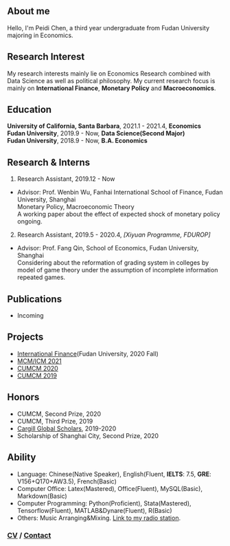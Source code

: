 ## About me

Hello, I'm Peidi Chen, a third year undergraduate from Fudan University majoring in Economics.


## Research Interest

My research interests mainly lie on Economics Research combined with Data Science as well as political philosophy. My current research focus is mainly on **International Finance**, **Monetary Policy** and **Macroeconomics**.


## Education

**University of California, Santa Barbara**, 2021.1 - 2021.4, **Economics**  
**Fudan University**, 2019.9 - Now, **Data Science(Second Major)**  
**Fudan University**, 2018.9 - Now, **B.A. Economics**  

## Research & Interns

1. Research Assistant, 2019.12 - Now
- Advisor: Prof. Wenbin Wu, Fanhai International School of Finance, Fudan University, Shanghai  
  Monetary Policy, Macroeconomic Theory  
  A working paper about the effect of expected shock of monetary policy ongoing.   
  
2. Research Assistant, 2019.5 - 2020.4, *[Xiyuan Programme, FDUROP]*
- Advisor: Prof. Fang Qin, School of Economics, Fudan University, Shanghai  
  Considering about the reformation of grading system in colleges by model of game theory under the assumption of incomplete information repeated games.
  
## Publications
- Incoming

## Projects
- [International Finance](projects/International_Finance_2020Fall.pdf)(Fudan University, 2020 Fall)
- [MCM/ICM 2021](projects/ICM2021_Peidi_Chen.pdf)
- [CUMCM 2020](projects/CUMCM2020_Peidi_Chen.pdf)
- [CUMCM 2019](projects/CUMCM2019_Peidi_Chen.pdf)

## Honors
- CUMCM, Second Prize, 2020
- CUMCM, Third Prize, 2019
- [Cargill Global Scholars](https://www.cargillglobalscholars.com/testimonials/), 2019-2020
- Scholarship of Shanghai City, Second Prize, 2020

## Ability
- Language: Chinese(Native Speaker), English(Fluent, **IELTS**: 7.5, **GRE**: V156+Q170+AW3.5), French(Basic)
- Computer Office: Latex(Mastered), Office(Fluent), MySQL(Basic), Markdown(Basic)
- Computer Programming: Python(Proficient), Stata(Mastered), Tensorflow(Fluent), MATLAB&Dynare(Fluent), R(Basic)
- Others: Music Arranging&Mixing. [Link to my radio station](https://music.163.com/#/djradio?id=793067430).

### [CV](personal/CV_Peidi_Chen_2021_3.pdf) / [Contact](personal/contact.md)
